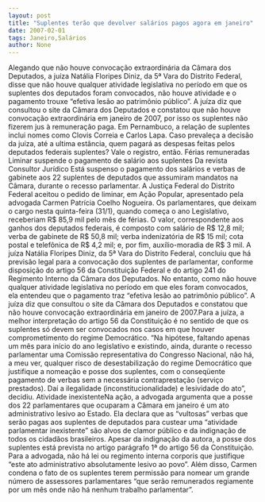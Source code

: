 ```yaml
---
layout: post
title: "Suplentes terão que devolver salários pagos agora em janeiro"
date: 2007-02-01
tags: Janeiro,Salários
author: None
---
```

Alegando que não houve convocação extraordinária da Câmara dos Deputados, a juíza Natália Floripes Diniz, da 5ª Vara do Distrito Federal, disse que não houve qualquer atividade legislativa no período em que os suplentes dos deputados foram convocados, não houve atividade e o pagamento trouxe “efetiva lesão ao patrimônio público”.
A juíza diz que consultou o site da Câmara dos Deputados e constatou que não houve convocação extraordinária em janeiro de 2007, por isso os suplentes não fizerem jus à remuneração paga.
Em Pernambuco, a relação de suplentes inclui nomes como Clovis Correia e Carlos Lapa.
Caso prevaleça a decisão da juíza, até a ultima estância, quem pagará as despesas feitas pelos deputados federais suplentes? 
Vale o registro, então.
Férias remuneradas
Liminar suspende o pagamento de salário aos suplentes
Da revista Consultor Jurídico
Está suspenso o pagamento dos salários e verbas de gabinete aos 22 suplentes de deputados que assumiram mandatos na Câmara, durante o recesso parlamentar. A Justiça Federal do Distrito Federal aceitou o pedido de liminar, em Ação Popular, apresentado pela advogada Carmen Patrícia Coelho Nogueira. Os parlamentares, que deixam o cargo nesta quinta-feira (31/1), quando começa o ano Legislativo, receberiam R$ 85,9 mil pelo mês de férias.
O valor, correspondente aos ganhos dos deputados federais, é composto com salário de R$ 12,8 mil; verba de gabinete de R$ 50,8 mil; verba indenizatória de R$ 15 mil; cota postal e telefônica de R$ 4,2 mil; e, por fim, auxílio-moradia de R$ 3 mil.
A juíza Natália Floripes Diniz, da 5ª Vara do Distrito Federal, concluiu que há previsão legal para a convocação dos suplentes de parlamentar, conforme disposição do artigo 56 da Constituição Federal e do artigo 241 do Regimento Interno da Câmara dos Deputados.
No entanto, como não houve qualquer atividade legislativa no período em que eles foram convocados, ela entendeu que o pagamento traz “efetiva lesão ao patrimônio público”. A juíza diz que consultou o site da Câmara dos Deputados e constatou que não houve convocação extraordinária em janeiro de 2007.Para a juíza, a melhor interpretação do artigo 56 da Constituição é no sentido de que os suplentes só devem ser convocados nos casos em que houver comprometimento do regime Democrático.
“Na hipótese, faltando apenas um mês para início do ano legislativo e existindo, ainda, durante o recesso parlamentar uma Comissão representativa do Congresso Nacional, não há, a meu ver, qualquer risco de desestabilização do regime Democrático que justifique a nomeação e posse dos suplentes, com o conseqüente pagamento de verbas sem a necessária contraprestação (serviço prestados). Daí a ilegalidade (inconstitucionalidade) e lesividade do ato”, decidiu.
Atividade inexistenteNa ação, a advogada argumenta que a posse dos 22 parlamentares que ocuparam a Câmara em janeiro é um ato administrativo lesivo ao Estado. Ela declara que as “vultosas” verbas que serão pagas aos suplentes de deputados para custear uma “atividade parlamentar inexistente” são alvos de clamor público e da indignação de todos os cidadãos brasileiros. Apesar da indignação da autora, a posse dos suplentes está prevista no artigo parágrafo 1ª do artigo 56 da Constituição.
Para a advogada, não há lei ou regimento interna corporis que justifique “este ato administrativo absolutamente lesivo ao povo”. Além disso, Carmen condena o fato de os suplentes terem permissão para nomear um grande número de assessores parlamentares “que serão remunerados regiamente por um mês onde não há nenhum trabalho parlamentar”. 